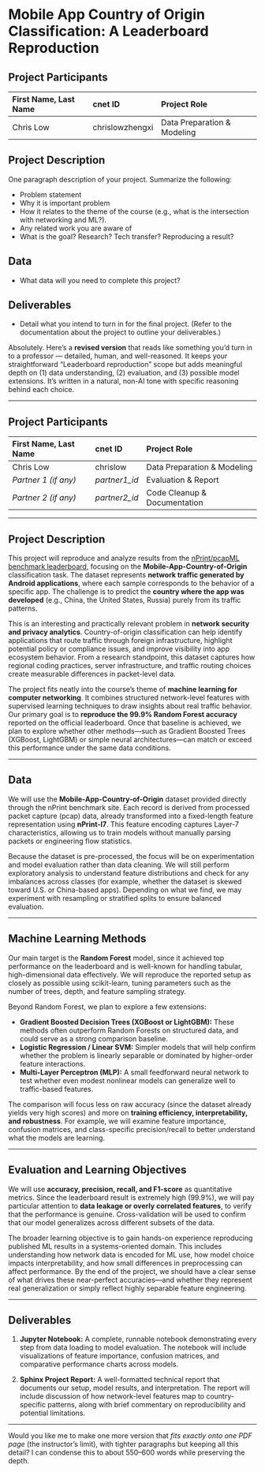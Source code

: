 # Mobile App Country of Origin Classification: A Leaderboard Reproduction

## Project Participants

| First Name, Last Name | cnet ID              | Project Role                 |
| :-------------------- | :------------        | :--------------------------- |
| Chris Low             | chrislowzhengxi      | Data Preparation & Modeling  |

## Project Description

One paragraph description of your project. Summarize the following:
* Problem statement
* Why it is important problem
* How it relates to the theme of the course (e.g., what is the intersection
  with networking and ML?).
* Any related work you are aware of
* What is the goal? Research? Tech transfer? Reproducing a result?

## Data

* What data will you need to complete this project?

## Deliverables

* Detail what you intend to turn in for the final project. (Refer to the
  documentation about the project to outline your deliverables.)



Absolutely. Here’s a **revised version** that reads like something you’d turn in to a professor — detailed, human, and well-reasoned. It keeps your straightforward “Leaderboard reproduction” scope but adds meaningful depth on (1) data understanding, (2) evaluation, and (3) possible model extensions. It’s written in a natural, non-AI tone with specific reasoning behind each choice.

---


## Project Participants

| First Name, Last Name | cnet ID       | Project Role                 |
| :-------------------- | :------------ | :--------------------------- |
| Chris Low             | chrislow      | Data Preparation & Modeling  |
| *Partner 1 (if any)*  | *partner1_id* | Evaluation & Report          |
| *Partner 2 (if any)*  | *partner2_id* | Code Cleanup & Documentation |

---

## Project Description

This project will reproduce and analyze results from the [nPrint/pcapML benchmark leaderboard](https://nprint.github.io/benchmarks/application_identification/mobile_country_of_origin.html), focusing on the **Mobile-App-Country-of-Origin** classification task. The dataset represents **network traffic generated by Android applications**, where each sample corresponds to the behavior of a specific app. The challenge is to predict the **country where the app was developed** (e.g., China, the United States, Russia) purely from its traffic patterns.

This is an interesting and practically relevant problem in **network security and privacy analytics**. Country-of-origin classification can help identify applications that route traffic through foreign infrastructure, highlight potential policy or compliance issues, and improve visibility into app ecosystem behavior. From a research standpoint, this dataset captures how regional coding practices, server infrastructure, and traffic routing choices create measurable differences in packet-level data.

The project fits neatly into the course’s theme of **machine learning for computer networking**. It combines structured network-level features with supervised learning techniques to draw insights about real traffic behavior. Our primary goal is to **reproduce the 99.9% Random Forest accuracy** reported on the official leaderboard. Once that baseline is achieved, we plan to explore whether other methods—such as Gradient Boosted Trees (XGBoost, LightGBM) or simple neural architectures—can match or exceed this performance under the same data conditions.

---

## Data

We will use the **Mobile-App-Country-of-Origin** dataset provided directly through the nPrint benchmark site. Each record is derived from processed packet capture (pcap) data, already transformed into a fixed-length feature representation using **nPrint-l7**. This feature encoding captures Layer-7 characteristics, allowing us to train models without manually parsing packets or engineering flow statistics.

Because the dataset is pre-processed, the focus will be on experimentation and model evaluation rather than data cleaning. We will still perform exploratory analysis to understand feature distributions and check for any imbalances across classes (for example, whether the dataset is skewed toward U.S. or China-based apps). Depending on what we find, we may experiment with resampling or stratified splits to ensure balanced evaluation.

---

## Machine Learning Methods

Our main target is the **Random Forest** model, since it achieved top performance on the leaderboard and is well-known for handling tabular, high-dimensional data effectively. We will reproduce the reported setup as closely as possible using scikit-learn, tuning parameters such as the number of trees, depth, and feature sampling strategy.

Beyond Random Forest, we plan to explore a few extensions:

* **Gradient Boosted Decision Trees (XGBoost or LightGBM):** These methods often outperform Random Forests on structured data, and could serve as a strong comparison baseline.
* **Logistic Regression / Linear SVM:** Simpler models that will help confirm whether the problem is linearly separable or dominated by higher-order feature interactions.
* **Multi-Layer Perceptron (MLP):** A small feedforward neural network to test whether even modest nonlinear models can generalize well to traffic-based features.

The comparison will focus less on raw accuracy (since the dataset already yields very high scores) and more on **training efficiency, interpretability, and robustness**. For example, we will examine feature importance, confusion matrices, and class-specific precision/recall to better understand what the models are learning.

---

## Evaluation and Learning Objectives

We will use **accuracy, precision, recall, and F1-score** as quantitative metrics. Since the leaderboard result is extremely high (99.9%), we will pay particular attention to **data leakage or overly correlated features**, to verify that the performance is genuine. Cross-validation will be used to confirm that our model generalizes across different subsets of the data.

The broader learning objective is to gain hands-on experience reproducing published ML results in a systems-oriented domain. This includes understanding how network data is encoded for ML use, how model choice impacts interpretability, and how small differences in preprocessing can affect performance. By the end of the project, we should have a clear sense of what drives these near-perfect accuracies—and whether they represent real generalization or simply reflect highly separable feature engineering.

---

## Deliverables

1. **Jupyter Notebook:**
   A complete, runnable notebook demonstrating every step from data loading to model evaluation. The notebook will include visualizations of feature importance, confusion matrices, and comparative performance charts across models.

2. **Sphinx Project Report:**
   A well-formatted technical report that documents our setup, model results, and interpretation. The report will include discussion of how network-level features map to country-specific patterns, along with brief commentary on reproducibility and potential limitations.

---

Would you like me to make one more version that *fits exactly onto one PDF page* (the instructor’s limit), with tighter paragraphs but keeping all this detail? I can condense this to about 550–600 words while preserving the depth.
